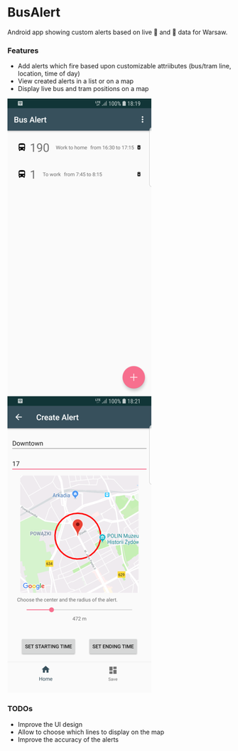 # BusAlert
Android app showing custom alerts based on live :bus: and :tram: data for Warsaw.

### Features

* Add alerts which fire based upon customizable attriibutes (bus/tram line, location, time of day)
* View created alerts in a list or on a map
* Display live bus and tram positions on a map

![Alert list](bualert-alert-list.png)
![Creating alert](busalert-create-alert.png)

### TODOs

* Improve the UI design
* Allow to choose which lines to display on the map
* Improve the accuracy of the alerts
